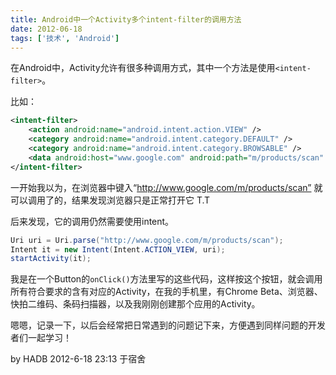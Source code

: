 ```yaml
---
title: Android中一个Activity多个intent-filter的调用方法
date: 2012-06-18
tags: ['技术', 'Android']
---
```


在Android中，Activity允许有很多种调用方式，其中一个方法是使用`<intent-filter>`。

比如：

```xml
<intent-filter>
    <action android:name="android.intent.action.VIEW" />
    <category android:name="android.intent.category.DEFAULT" />
    <category android:name="android.intent.category.BROWSABLE" />
    <data android:host="www.google.com" android:path="m/products/scan" android:scheme="http" />
</intent-filter>
```

一开始我以为，在浏览器中键入“http://www.google.com/m/products/scan” 就可以调用了的，结果发现浏览器只是正常打开它 T.T

后来发现，它的调用仍然需要使用intent。

```java
Uri uri = Uri.parse("http://www.google.com/m/products/scan");
Intent it = new Intent(Intent.ACTION_VIEW, uri);
startActivity(it);
```

我是在一个Button的`onClick()`方法里写的这些代码，这样按这个按钮，就会调用所有符合要求的含有对应<intent-filter>的Activity，在我的手机里，有Chrome Beta、浏览器、快拍二维码、条码扫描器，以及我刚刚创建那个应用的Activity。

嗯嗯，记录一下，以后会经常把日常遇到的问题记下来，方便遇到同样问题的开发者们一起学习！

by HADB
2012-6-18 23:13 于宿舍

